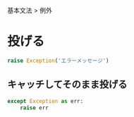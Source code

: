 基本文法 > 例外
# 投げる
```python
raise Exception('エラーメッセージ')
```

## キャッチしてそのまま投げる
```python
except Exception as err:
	raise err
```

